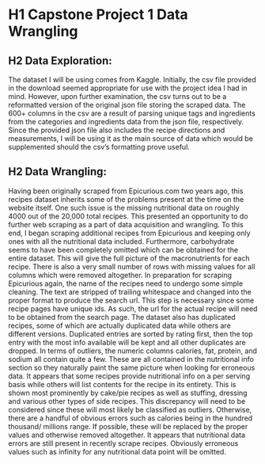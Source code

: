 # H1 Capstone Project 1 Data Wrangling
## H2 Data Exploration:
The dataset I will be using comes from Kaggle. Initially, the csv file provided in the download seemed appropriate for use with the project idea I had in mind. However, upon further examination, the csv turns out to be a reformatted version of the original json file storing the scraped data. The 600+ columns in the csv are a result of parsing unique tags and ingredients from the categories and ingredients data from the json file, respectively. Since the provided json file also includes the recipe directions and measurements, I will be using it as the main source of data which would be supplemented should the csv’s formatting prove useful.

## H2 Data Wrangling:
Having been originally scraped from Epicurious.com two years ago, this recipes dataset inherits some of the problems present at the time on the website itself. One such issue is the missing nutritional data on roughly 4000 out of the 20,000 total recipes. This presented an opportunity to do further web scraping as a part of  data acquisition and wrangling. To this end, I began scraping additional recipes from Epicurious and keeping only ones with all the nutritional data included.  Furthermore, carbohydrate seems to have been completely omitted which can be obtained for the entire dataset. This will give the full picture of the macronutrients for each recipe. There is also a very small number of rows with missing values for all columns which were removed altogether. 
	In preparation for scraping Epicurious again, the name of the recipes need to undergo some simple cleaning. The text are stripped of trailing whitespace and changed into the proper format to produce the search url. This step is necessary since some recipe pages have unique ids. As such, the url for the actual recipe will need to be obtained from the search page. The dataset also has duplicated recipes, some of which are actually duplicated data while others are different versions. Duplicated entries are sorted by rating first, then the top entry with the most info available will be kept and all other duplicates are dropped. 
	In terms of outliers, the numeric columns calories, fat, protein, and sodium all contain quite a few. These are all contained in the nutritional info section so they naturally paint the same picture when looking for erroneous data. It appears that some recipes provide nutritional info on a per serving basis while others will list contents for the recipe in its entirety. This is shown most prominently by cake/pie recipes as well as stuffing, dressing and various other types of side recipes. This discrepancy will need to be considered since these will most likely be classified as outliers. Otherwise, there are a handful of obvious errors such as calories being in the hundred thousand/ millions range. If possible, these will be replaced by the proper values and otherwise removed altogether. It appears that nutritional data errors are still present in recently scrape recipes. Obviously erroneous values such as infinity for any nutritional data point will be omitted.

